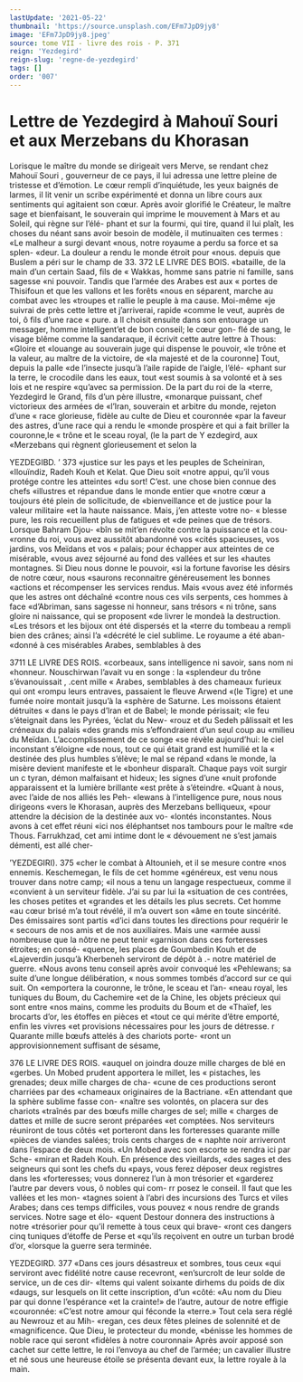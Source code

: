```yaml
---
lastUpdate: '2021-05-22'
thumbnail: 'https://source.unsplash.com/EFm7JpD9jy8'
image: 'EFm7JpD9jy8.jpeg'
source: tome VII - livre des rois - P. 371
reign: 'Yezdegird'
reign-slug: 'regne-de-yezdegird'
tags: []
order: '007'
---
```


# Lettre de Yezdegird à Mahouï Souri et aux Merzebans du Khorasan

Lorisque le maître du monde se dirigeait vers
Merve, se rendant chez Mahouï Souri , gouverneur de
ce pays, il lui adressa une lettre pleine de tristesse et d’émotion. Le cœur rempli d’inquiétude, les yeux
baignés de larmes, il lit venir un scribe expérimenté
et donna un libre cours aux sentiments qui agitaient son cœur. Après avoir glorifié le Créateur, le maître
sage et bienfaisant, le souverain qui imprime le mouvement à Mars et au Soleil, qui règne sur l’élé-
phant et sur la fourmi, qui tire, quand il lui plaît, les choses du néant sans avoir besoin de modèle, il mutinuaiten ces termes : «Le malheur a surgi devant «nous, notre royaume a perdu sa force et sa splen- «deur. La douleur a rendu le monde étroit pour «nous. depuis que Buslem a péri sur le champ de 33.
372 LE LIVRE DES BOIS.
«bataille, de la main d’un certain Saad, fils de
« Wakkas, homme sans patrie ni famille, sans sagesse «ni pouvoir. Tandis que l’armée des Arabes est aux
« portes de Thisifoun et que les vallons et les forêts «nous en séparent, marche au combat avec les «troupes et rallie le peuple à ma cause. Moi-même «je suivrai de près cette lettre et j’arriverai, rapide «comme le veut, auprès de toi, ô fils d’une race
« pure. a
Il choisit ensuite dans son entourage un messager, homme intelligent’et de bon conseil; le cœur gon-
flé de sang, le visage blême comme la sandaraque,
il écrivit cette autre lettre à Thous: «Gloire et «louange au souverain juge qui dispense le pouvoir, «le trône et la valeur, au maître de la victoire, de
«la majesté et de la couronne] Tout, depuis la palle «de l’insecte jusqu’à l’aile rapide de l’aigle, l’élé-
«phant sur la terre, le crocodile dans les eaux, tout «est soumis à sa volonté et à ses lois et ne respire «qu’avec sa permission. De la part du roi de la «terre, Yezdegird le Grand, fils d’un père illustre, «monarque puissant, chef victorieux des armées de «l’lran, souverain et arbitre du monde, rejeton d’une
« race glorieuse, fidèle au culte de Dieu et couronnée «par la faveur des astres, d’une race qui a rendu le «monde prospère et qui a fait briller la couronne,le « trône et le sceau royal, (le la part de Y ezdegird, aux «Merzebans qui règnent glorieusement et selon la

YEZDEGIBD. ’ 373 «justice sur les pays et les peuples de Scheiniran,
«Ilouïndiz, Radeh Kouh et Kelat. Que Dieu soit «notre appui, qu’il vous protége contre les atteintes
«du sort! C’est. une chose bien connue des chefs «illustres et répandue dans le monde entier que «notre cœur a toujours été plein de sollicitude, de «bienveillance et de justice pour la valeur militaire «et la haute naissance. Mais, j’en atteste votre no-
« blesse pure, les rois recueillent plus de fatigues et «de peines que de trésors. Lorsque Bahram Djou- «bîn se mit’en révolte contre la puissance et la cou-
«ronne du roi, vous avez aussitôt abandonné vos «cités spacieuses, vos jardins, vos Meïdans et vos
« palais; pour échapper aux atteintes de ce misérable, «vous avez séjourné au fond des vallées et sur les «hautes montagnes. Si Dieu nous donne le pouvoir, «si la fortune favorise les désirs de notre cœur, nous «saurons reconnaitre généreusement les bonnes «actions et récompenser les services rendus. Mais «vous avez été informés que les astres ont déchaîné
«contre nous ces vils serpents, ces hommes à face «d’Abriman, sans sagesse ni honneur, sans trésors
« ni trône, sans gloire ni naissance, qui se proposent «de livrer le mondeà la destruction.
«Les trésors et les bijoux ont été dispersés et la «terre du tombeau a rempli bien des crânes; ainsi l’a «décrété le ciel sublime. Le royaume a été aban- «donné à ces misérables Arabes, semblables à des

3711 LE LIVRE DES ROIS.
«corbeaux, sans intelligence ni savoir, sans nom ni
«honneur. Nouschirwan l’avait vu en songe : la
«splendeur du trône s’évanouissait , .cent mille
« Arabes, semblables à des chameaux furieux qui ont
«rompu leurs entraves, passaient le fleuve Arwend
«(le Tigre) et une fumée noire montait jusqu’à la
«sphère de Saturne. Les moissons étaient détruites
« dans le pays d’lran et de Babel; le monde périssait;
«le feu s’éteignait dans les Pyrées, ’éclat du New-
«rouz et du Sedeh pâlissait et les créneaux du palais
«des grands mis s’effondraient d’un seul coup au
«milieu du Meïdan. L’accomplissement de ce songe
«se révèle aujourd’hui: le ciel inconstant s’éloigne
«de nous, tout ce qui était grand est humilié et la
« destinée des plus humbles s’élève; le mal se répand
«dans le monde, la misère devient manifeste et le
«bonheur disparaît. Chaque pays voit surgir un
c tyran, démon malfaisant et hideux; les signes d’une
«nuit profonde apparaissent et la lumière brillante «est prête à s’éteindre.
«Quant à nous, avec l’aide de nos alliés les Peh- «lewans à l’intelligence pure, nous nous dirigeons «vers le Khorasan, auprès des Merzebans belliqueux, «pour attendre la décision de la destinée aux vo- «lontés inconstantes. Nous avons à cet effet réuni
«ici nos éléphantset nos tambours pour le maître
«de Thous. Farrukhzad, cet ami intime dont le « dévouement ne s’est jamais démenti, est allé cher-

’YEZDEGIRI). 375 «cher le combat à Altounieh, et il se mesure contre
«nos ennemis. Keschemegan, le fils de cet homme «généreux, est venu nous trouver dans notre camp;
«il nous a tenu un langage respectueux, comme il «convient à un serviteur fidèle. J’ai su par lui la «situation de ces contrées, les choses petites et «grandes et les détails les plus secrets. Cet homme «au cœur brisé m’a tout révélé, il m’a ouvert son
«âme en toute sincérité. Des émissaires sont partis
«d’ici dans toutes les directions pour requérir le
« secours de nos amis et de nos auxiliaires. Mais une
«armée aussi nombreuse que la nôtre ne peut tenir
«garnison dans ces forteresses étroites; en consé-
«quence, les places de Goumbedin Kouh et de «Lajeverdin jusqu’à Kherbeneh serviront de dépôt à
.- notre matériel de guerre.
«Nous avons tenu conseil après avoir convoqué les
«Pehlewans; sa suite d’une longue délibération,
« nous sommes tombés d’accord sur ce qui suit. On
«emportera la couronne, le trône, le sceau et l’an-
«neau royal, les tuniques du Boum, du Cachemire
«et de la Chine, les objets précieux qui sont entre
«nos mains, comme les produits du Boum et de «Thaïef, les brocarts d’or, les étoffes en pièces et
«tout ce qui mérite d’être emporté, enfin les vivres
«et provisions nécessaires pour les jours de détresse.
r Quarante mille bœufs attelés à des chariots porte- «ront un approvisionnement suffisant de sésame,

376 LE LIVRE DES ROIS.
«auquel on joindra douze mille charges de blé en «gerbes. Un Mobed prudent apportera le millet, les « pistaches, les grenades; deux mille charges de cha- «cune de ces productions seront charriées par des «chameaux originaires de la Bactriane.
«En attendant que la sphère sublime fasse con- «naître ses volontés, on placera sur des chariots «traînés par des bœufs mille charges de sel; mille
« charges de dattes et mille de sucre seront préparées «et comptées. Nos serviteurs réuniront de tous côtés
«et porteront dans les forteresses quarante mille «pièces de viandes salées; trois cents charges de
« naphte noir arriveront dans l’espace de deux mois. «Un Mobed avec son escorte se rendra ici par Sche- «miran et Radeh Kouh. En présence des vieillards, «des sages et des seigneurs qui sont les chefs du «pays, vous ferez déposer deux registres dans les «forteresses; vous donnerez l’un à mon trésorier et «garderez l’autre par devers vous, ô nobles qui com-
rr posez le conseil. Il faut que les vallées et les mon- «tagnes soient à l’abri des incursions des Turcs et
viles Arabes; dans ces temps difficiles, vous pouvez « nous rendre de grands services. Notre sage et élo- «quent Destour donnera des instructions à notre «trésorier pour qu’il remette à tous ceux qui brave-
«ront ces dangers cinq tuniques d’étoffe de Perse et «qu’ils reçoivent en outre un turban brodé d’or, «lorsque la guerre sera terminée.

YEZDEGIRD. 377 «Dans ces jours désastreux et sombres, tous ceux
«qui serviront avec fidélité notre cause recevront, «en’surcrolt de leur solde de service, un de ces dir- «Items qui valent soixante dirhems du poids de dix «daugs, sur lesquels on lit cette inscription, d’un «côté: «Au nom du Dieu par qui donne l’espérance
«et la crainte!» de l’autre, autour de notre effigie «couronnée: «C’est notre amour qui féconde la
«terre.» Tout cela sera réglé au Newrouz et au Mih- «regan, ces deux fêtes pleines de solennité et de «magnificence. Que Dieu, le protecteur du monde, «bénisse les hommes de noble race qui seront «fidèles à notre couronnai»
Après avoir apposé son cachet sur cette lettre, le roi l’envoya au chef de l’armée; un cavalier illustre
et né sous une heureuse étoile se présenta devant eux, la lettre royale à la main.

